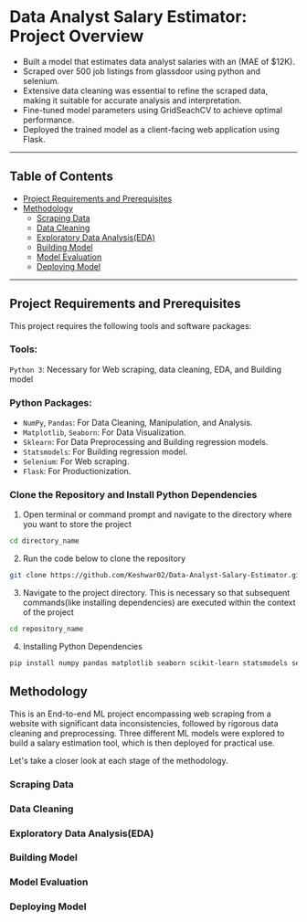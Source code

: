 # Data Analyst Salary Estimator: Project Overview
- Built a model that estimates data analyst salaries with an (MAE of $12K).
- Scraped over 500 job listings from glassdoor using python and selenium.
- Extensive data cleaning was essential to refine the scraped data, making it suitable for accurate analysis and interpretation.
- Fine-tuned model parameters using GridSeachCV to achieve optimal performance.
- Deployed the trained model as a client-facing web application using Flask.
***

## Table of Contents
- [Project Requirements and Prerequisites](#Project-Requirements-and-Prerequisites)
- [Methodology](#Methodology)
  - [Scraping Data](#Scraping-Data)
  - [Data Cleaning](#Data-Cleaning)
  - [Exploratory Data Analysis(EDA)](#Exploratory-Data-Analysis(EDA))
  - [Building Model](#Building-Model)
  - [Model Evaluation](#Model-Evaluation)
  - [Deploying Model](#Deploying-Model)
***

## Project Requirements and Prerequisites
This project requires the following tools and software packages:

### Tools:
`Python 3`: Necessary for Web scraping, data cleaning, EDA, and Building model

### Python Packages:
- `NumPy`, `Pandas`: For Data Cleaning, Manipulation, and Analysis.
- `Matplotlib`, `Seaborn`: For Data Visualization.
- `Sklearn`: For Data Preprocessing and Building regression models.
- `Statsmodels`: For Building regression model.
- `Selenium`: For Web scraping.
- `Flask`: For Productionization.

### Clone the Repository and Install Python Dependencies
1. Open terminal or command prompt and navigate to the directory where you want to store the project
```bash
cd directory_name
```
2. Run the code below to clone the repository
```bash
git clone https://github.com/Keshwar02/Data-Analyst-Salary-Estimator.git
```

3. Navigate to the project directory. This is necessary so that subsequent commands(like installing dependencies) are executed within the context of the project
```bash
cd repository_name
```

4. Installing Python Dependencies
```bash
pip install numpy pandas matplotlib seaborn scikit-learn statsmodels selenium flask
```

## Methodology
This is an End-to-end ML project encompassing web scraping from a website with significant data inconsistencies, followed by rigorous data cleaning and preprocessing. Three different ML models were explored to build a salary estimation tool, which is then deployed for practical use.

Let's take a closer look at each stage of the methodology.

### Scraping Data

### Data Cleaning

### Exploratory Data Analysis(EDA)

### Building Model

### Model Evaluation

### Deploying Model
